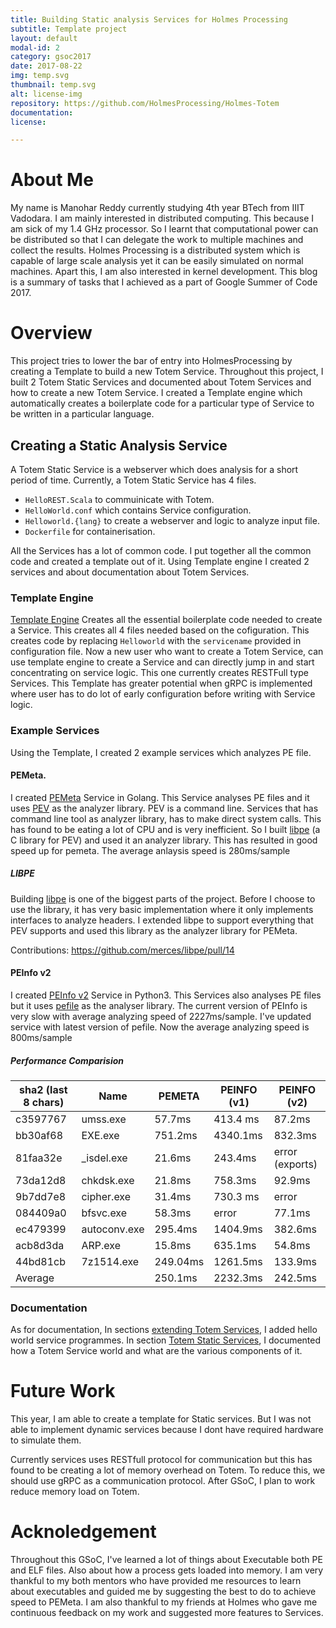 ```yaml
---
title: Building Static analysis Services for Holmes Processing
subtitle: Template project
layout: default
modal-id: 2
category: gsoc2017
date: 2017-08-22
img: temp.svg
thumbnail: temp.svg
alt: license-img
repository: https://github.com/HolmesProcessing/Holmes-Totem
documentation: 
license: 

---
```


# About Me

My name is Manohar Reddy currently studying 4th year BTech from IIIT Vadodara. I am mainly interested in distributed computing. This because I am sick of my 1.4 GHz processor. So I learnt that computational power can be distributed so that I can delegate the work to multiple machines and collect the results. Holmes Processing is a distributed system which is capable of large scale analysis yet it can be easily simulated on normal machines. Apart this, I am also interested in kernel development. This blog is a summary of tasks that I achieved as a part of Google Summer of Code 2017.

# Overview

This project tries to lower the bar of entry into HolmesProcessing by creating a Template to build a new Totem Service. Throughout this project, I built 2 Totem Static Services and documented about Totem Services and how to create a new Totem Service. I created a Template engine which automatically creates a boilerplate code for a particular type of Service to be written in a particular language.

## Creating a Static Analysis Service

A Totem Static Service is a webserver which does analysis for a short period of time. Currently, a Totem Static Service has 4 files. 

- `HelloREST.Scala` to commuinicate with Totem.
- `HelloWorld.conf` which contains Service configuration.
- `Helloworld.{lang}` to create a webserver and logic to analyze input file.
- `Dockerfile` for containerisation.

All the Services has a lot of common code. I put together all the common code and created a template out of it. Using Template engine I created 2 services and about documentation about Totem Services.

### Template Engine

[Template Engine](https://github.com/HolmesProcessing/Holmes-Toolbox/tree/master/Template-Holmes-Totem-Services) Creates all the essential boilerplate code needed to create a Service. This creates all 4 files needed based on the cofiguration. This creates code by replacing `Helloworld` with the `servicename` provided in configuration file. Now a new user who want to create a Totem Service, can use template engine to create a Service and can directly jump in and start concentrating on service logic. This one currently creates RESTFull type Services. This Template has greater potential when gRPC is implemented where user has to do lot of early configuration before writing with Service logic.


### Example Services

Using the Template, I created 2 example services which analyzes PE file.

#### PEMeta.

I created [PEMeta](https://github.com/HolmesProcessing/Holmes-Totem/tree/master/src/main/scala/org/holmesprocessing/totem/services/pemeta) Service in Golang. This Service analyses PE files and it uses [PEV](http://pev.sourceforge.net) as the analyzer library. PEV is a command line. Services that has command line tool as analyzer library, has to make direct system calls. This has found to be eating a lot of CPU and is very inefficient. So I built [libpe](https://github.com/merces/libpe) (a C library for PEV) and used it an analyzer library. This has resulted in good speed up for pemeta. The average anlaysis speed is 280ms/sample

##### LIBPE

Building [libpe](https://github.com/merces/libpe) is one of the biggest parts of the project. Before I choose to use the library, it has very basic implementation where it only implements interfaces to analyze headers. I extended libpe to support everything that PEV supports and used this library as the analyzer library for PEMeta.

Contributions: https://github.com/merces/libpe/pull/14

#### PEInfo v2
I created [PEInfo v2](https://github.com/HolmesProcessing/Holmes-Totem/tree/master/src/main/scala/org/holmesprocessing/totem/services/peinfo) Service in Python3. This Services also analyses PE files but it uses [pefile](https://github.com/erocarrera/pefile) as the analyser library. The current version of PEInfo is very slow with average analyzing speed of 2227ms/sample. I've updated service with latest version of pefile. Now the average analyzing speed is 800ms/sample

##### Performance Comparision
| sha2 (last 8 chars) | Name | PEMETA | PEINFO (v1) | PEINFO (v2) |
| --- | --- | --- | --- | --- |
|c3597767 | umss.exe | 57.7ms | 413.4 ms | 87.2ms |
|bb30af68|EXE.exe| 751.2ms |4340.1ms |832.3ms|
|81faa32e|_isdel.exe |21.6ms |243.4ms |error (exports)|
|73da12d8| chkdsk.exe| 21.8ms | 758.3ms |92.9ms|
|9b7dd7e8| cipher.exe |31.4ms |730.3 ms |error|
|084409a0| bfsvc.exe |58.3ms |error |77.1ms|
|ec479399| autoconv.exe |295.4ms |1404.9ms |382.6ms|
|acb8d3da| ARP.exe |  15.8ms |635.1ms |54.8ms|
|44bd81cb|7z1514.exe| 249.04ms |1261.5ms |133.9ms|
|Average||250.1ms|2232.3ms|242.5ms|

### Documentation

As for documentation, In sections [extending Totem Services](https://docs.holmesprocessing.com/en/latest/rst/components/holmes-totem/extending/index.html), I added hello world service programmes. In section [Totem Static Services](https://docs.holmesprocessing.com/en/latest/rst/components/holmes-totem/services/index.html), I documented how a Totem Service world and what are the various components of it.


# Future Work

This year, I am able to create a template for Static services. But I was not able to implement dynamic services because I dont have required hardware to simulate them.

Currently services uses RESTfull protocol for communication but this has found to be creating a lot of memory overhead on Totem. To reduce this, we should use gRPC as a communication protocol. After GSoC, I plan to work reduce memory load on Totem.

# Acknoledgement

Throughout this GSoC, I've learned a lot of things about Executable both PE and ELF files. Also about how a process gets loaded into memory. I am very thankful to my both mentors who have provided me resources to learn about executables and guided me by suggesting the best to do to achieve speed to PEMeta. I am also thankful to my friends at Holmes who gave me continuous feedback on my work and suggested more features to Services.
